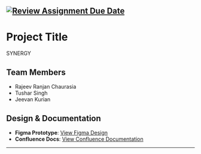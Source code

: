 [![Review Assignment Due Date](https://classroom.github.com/assets/deadline-readme-button-22041afd0340ce965d47ae6ef1cefeee28c7c493a6346c4f15d667ab976d596c.svg)](https://classroom.github.com/a/lJAxgDL-)
---
# Project Title
SYNERGY
## Team Members
- Rajeev Ranjan Chaurasia
- Tushar Singh
- Jeevan Kurian

## Design & Documentation
- **Figma Prototype**: [View Figma Design](https://www.figma.com/design/yigtQrOAV7XX2CaLXjabAl/SynergyCMPE202?node-id=22-1221&t=QbIEMncOPWhbzbWO-0)  
- **Confluence Docs**: [View Confluence Documentation](https://cmpe-202-synergy.atlassian.net/wiki/spaces/SCRUM/pages/1376379/BookTable+-+Product+Description)  

---

